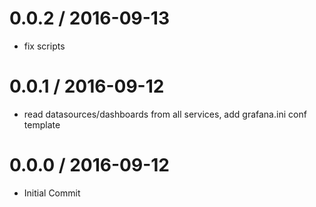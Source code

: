 
0.0.2 / 2016-09-13
==================

  * fix scripts

0.0.1 / 2016-09-12
==================

  * read datasources/dashboards from all services, add grafana.ini conf template

0.0.0 / 2016-09-12
==================

  * Initial Commit
